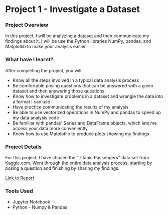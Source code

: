 # Project 1 - Investigate a Dataset

### Project Overview
In this project, I will be analyzing a dataset and then communicate my findings about it. I will be use the Python libraries NumPy, pandas, and Matplotlib to make your analysis easier.

### What have I learnt?
After completing the project, you will:

* Know all the steps involved in a typical data analysis process
* Be comfortable posing questions that can be answered with a given dataset and then answering those questions
* Know how to investigate problems in a dataset and wrangle the data into a format I can use
* Have practice communicating the results of my analysis
* Be able to use vectorized operations in NumPy and pandas to speed up my data analysis code
* Be familiar with pandas' Series and DataFrame objects, which lets me access your data more conveniently
* Know how to use Matplotlib to produce plots showing my findings

### Project Details
For this project, I have chosen the "Titanic Passengers" data set from Kaggle.com.
Went through the entire data analysis process, starting by posing a question and finishing by sharing my findings.

[Link to Report](http://htmlpreview.github.io/?https://github.com/YasserArafath/Udacity-Nanodegree-Projects/blob/master/Project%201%20-%20Investigate%20a%20Dataset/Investigate%20a%20Dataset.html)


### Tools Used
* Jupyter Notebook
* Python - Numpy & Pandas
